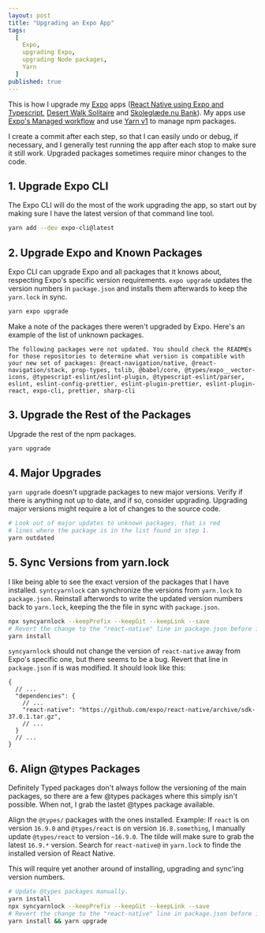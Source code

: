 ```yaml
---
layout: post
title: "Upgrading an Expo App"
tags:
  [
    Expo,
    upgrading Expo,
    upgrading Node packages,
    Yarn
  ]
published: true
---
```


This is how I upgrade my [Expo](https://expo.io/) apps ([React Native using Expo and Typescript](https://github.com/janaagaard75/expo-and-typescript), [Desert Walk Solitaire](https://github.com/janaagaard75/desert-walk) and [Skoleglæde.nu Bank](https://github.com/janaagaard75/skoleglaede-nu-bank)). My apps use [Expo's Managed workflow](https://docs.expo.io/introduction/managed-vs-bare/?redirected#workflow-comparison) and use [Yarn v1](https://classic.yarnpkg.com/lang/en/) to manage npm packages.

I create a commit after each step, so that I can easily undo or debug, if necessary, and I generally test running the app after each stop to make sure it still work. Upgraded packages sometimes require minor changes to the code.

## 1. Upgrade Expo CLI

The Expo CLI will do the most of the work upgrading the app, so start out by making sure I have the latest version of that command line tool.

```sh
yarn add --dev expo-cli@latest
```

## 2. Upgrade Expo and Known Packages

Expo CLI can upgrade Expo and all packages that it knows about, respecting Expo's specific version requirements. `expo upgrade` updates the version numbers in `package.json` and installs them afterwards to keep the `yarn.lock` in sync.

```sh
yarn expo upgrade
```

Make a note of the packages there weren't upgraded by Expo. Here's an example of the list of unknown packages.

```
The following packages were not updated. You should check the READMEs for those repositories to determine what version is compatible with your new set of packages: @react-navigation/native, @react-navigation/stack, prop-types, tslib, @babel/core, @types/expo__vector-icons, @typescript-eslint/eslint-plugin, @typescript-eslint/parser, eslint, eslint-config-prettier, eslint-plugin-prettier, eslint-plugin-react, expo-cli, prettier, sharp-cli
```

## 3. Upgrade the Rest of the Packages

Upgrade the rest of the npm packages.

```sh
yarn upgrade
```

## 4. Major Upgrades

`yarn upgrade` doesn't upgrade packages to new major versions. Verify if there is anything not up to date, and if so, consider upgrading. Upgrading major versions might require a lot of changes to the source code.

```sh
# Look out of major updates to unknown packages, that is red
# lines where the package is in the list found in step 1.
yarn outdated
```

## 5. Sync Versions from yarn.lock

I like being able to see the exact version of the packages that I have installed. `syntcyarnlock` can synchronize the versions from `yarn.lock` to `package.json`. Reinstall afterwords to write the updated version numbers back to `yarn.lock`, keeping the the file in sync with `package.json`.

```sh
npx syncyarnlock --keepPrefix --keepGit --keepLink --save
# Revert the change to the "react-native" line in package.json before installing.
yarn install
```

`syncyarnlock` should not change the version of `react-native` away from Expo's specific one, but there seems to be a bug. Revert that line in `package.json` if is was modified. It should look like this:

```jsonc
{
  // ...
  "dependencies": {
    // ...
    "react-native": "https://github.com/expo/react-native/archive/sdk-37.0.1.tar.gz",
    // ...
  }
  // ...
}
```

## 6. Align @types Packages

Definitely Typed packages don't always follow the versioning of the main packages, so there are a few @types packages where this simply isn't possible. When not, I grab the lastet @types package available.

Align the `@types/` packages with the ones installed. Example: If `react` is on version `16.9.0` and `@types/react` is on version `16.8.something`, I manually update `@types/react` to version `~16.9.0`. The tilde will make sure to grab the latest `16.9.*` version. Search for `react-native@` in `yarn.lock` to finde the installed version of React Native.

This will require yet another around of installing, upgrading and sync'ing version numbers.

```sh
# Update @types packages manually.
yarn install
npx syncyarnlock --keepPrefix --keepGit --keepLink --save
# Revert the change to the "react-native" line in package.json before installing.
yarn install && yarn upgrade
```
